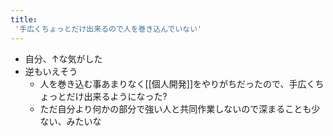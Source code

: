 ```yaml
---
title:
 '手広くちょっとだけ出来るので人を巻き込んでいない'
---
```


- 自分、↑な気がした
- 逆もいえそう
    - 人を巻き込む事あまりなく[[個人開発]]をやりがちだったので、手広くちょっとだけ出来るようになった?
    - ただ自分より何かの部分で強い人と共同作業しないので深まることも少ない、みたいな
